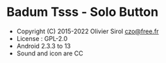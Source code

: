 # Badum Tsss - Solo Button

* Copyright (C) 2015-2022 Olivier Sirol <czo@free.fr>
* License : GPL-2.0
* Android 2.3.3 to 13
* Sound and icon are CC
